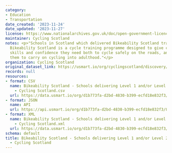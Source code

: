 ```yaml
---
category:
- Education
- Transportation
date_created: '2023-11-24'
date_updated: '2023-11-27'
license: https://www.nationalarchives.gov.uk/doc/open-government-licence/version/3/
maintainer: Cycling Scotland
notes: <p>"Schools in Scotland which delivered Bikeability Scotland training in 2022/23.
  Bikeability Scotland is a cycle training programme designed to give children the
  skills and confidence they need both to cycle safely on the roads, and to encourage
  them to carry on cycling into adulthood."</p>
organization: Cycling Scotland
original_dataset_link: https://usmart.io/org/cyclingscotland/discovery/discovery-view-detail/9dcce55c-6dc1-42cc-a8c9-803a8b5c9c03
records: null
resources:
- format: CSV
  name: Bikeability Scotland - Schools delivering Level 1 and/or Level 2 - 2022/23
    - Cycling Scotland.csv
  url: https://data.usmart.io/org/d1b773fa-d2bd-4830-b399-ecfd18e832f3/resource?resourceGUID=e39f3138-65db-4266-8981-bf447fb76120
- format: JSON
  name: API
  url: https://api.usmart.io/org/d1b773fa-d2bd-4830-b399-ecfd18e832f3/871c452e-081f-4b92-a314-4f9348ff1fea/1/urql
- format: XML
  name: Bikeability Scotland - Schools delivering Level 1 and/or Level 2 - 2022/23
    - Cycling Scotland.xml
  url: https://data.usmart.io/org/d1b773fa-d2bd-4830-b399-ecfd18e832f3/resource?resourceGUID=4d13202f-7b0e-44a7-b05c-2b0802e162e0
schema: default
title: Bikeability Scotland - Schools delivering Level 1 and/or Level 2 - 2022/23
  - Cycling Scotland
---
```

